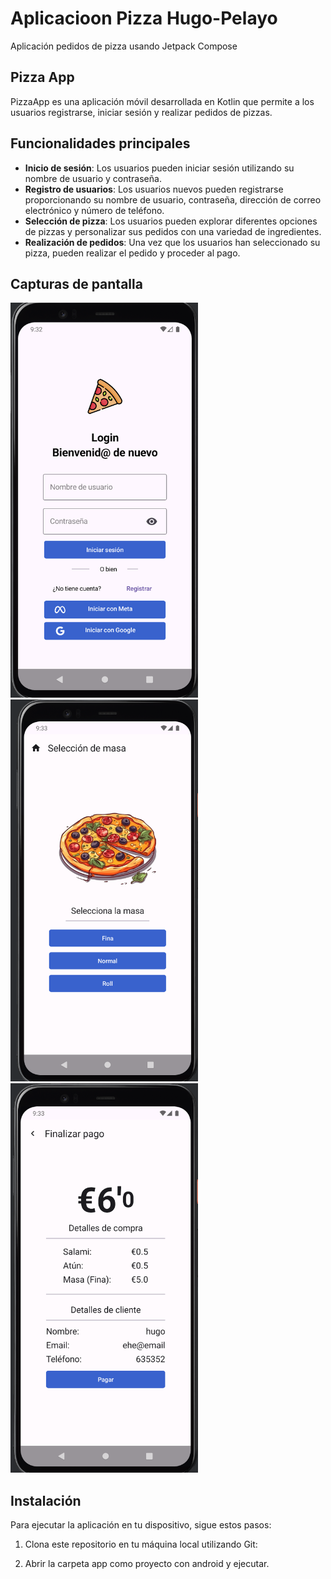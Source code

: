 # Aplicacioon Pizza Hugo-Pelayo

Aplicación pedidos de pizza usando Jetpack Compose

## Pizza App

PizzaApp es una aplicación móvil desarrollada en Kotlin que permite a los usuarios registrarse,
 iniciar sesión y realizar pedidos de pizzas.

## Funcionalidades principales

- **Inicio de sesión**: Los usuarios pueden iniciar sesión utilizando su nombre de usuario y contraseña.
- **Registro de usuarios**: Los usuarios nuevos pueden registrarse proporcionando su nombre de usuario, contraseña, dirección de correo electrónico y número de teléfono.
- **Selección de pizza**: Los usuarios pueden explorar diferentes opciones de pizzas y personalizar sus pedidos con una variedad de ingredientes.
- **Realización de pedidos**: Una vez que los usuarios han seleccionado su pizza, pueden realizar el pedido y proceder al pago.

## Capturas de pantalla

<p>
<img src="/img/img1.png" alt="Pantalla 1" width="300"/>
<img src="/img/img2.png" alt="Pantalla 1" width="300"/>
<img src="/img/img3.png" alt="Pantalla 1" width="300"/>
</p>

## Instalación

Para ejecutar la aplicación en tu dispositivo, sigue estos pasos:

1. Clona este repositorio en tu máquina local utilizando Git:

2. Abrir la carpeta app como proyecto con android y ejecutar.
